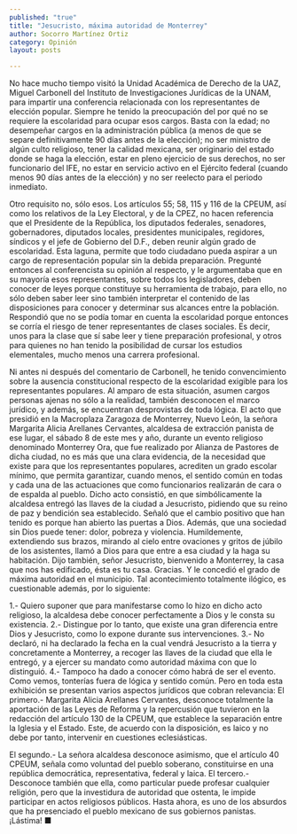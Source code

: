 ```yaml
---
published: "true"
title: "Jesucristo, máxima autoridad de Monterrey"
author: Socorro Martínez Ortiz
category: Opinión
layout: posts

---
```


No hace mucho tiempo visitó la Unidad Académica de Derecho de la UAZ, Miguel Carbonell del Instituto de Investigaciones Jurídicas de la UNAM, para impartir una conferencia relacionada con los representantes de elección popular. 
Siempre he tenido la preocupación del por qué no se requiere la escolaridad para ocupar esos cargos. Basta con la edad; no desempeñar cargos en la administración pública (a menos de que se separe definitivamente 90 días antes de la elección); no ser ministro de algún culto religioso, tener la calidad mexicana, ser originario del estado donde se haga la elección, estar en pleno ejercicio de sus derechos, no ser funcionario del IFE, no estar en servicio activo en el Ejército federal (cuando menos 90 días antes de la elección) y no ser reelecto para el periodo inmediato. 

Otro requisito no, sólo esos. Los artículos 55; 58, 115 y 116 de la CPEUM, así como los relativos de la Ley Electoral, y de la CPEZ, no hacen referencia que el Presidente de la República, los diputados federales, senadores, gobernadores, diputados locales, presidentes municipales, regidores, síndicos y el jefe de Gobierno del D.F., deben reunir algún grado de escolaridad. Esta laguna, permite que todo ciudadano pueda aspirar a un cargo de representación popular sin la debida preparación.
Pregunté entonces al conferencista su opinión al respecto, y le argumentaba que en su mayoría esos representantes, sobre todos los legisladores, deben conocer de leyes porque constituye su herramienta de trabajo, para ello, no sólo deben saber leer sino también interpretar el contenido de las disposiciones para conocer y determinar sus alcances entre la población. Respondió que no se podía tomar en cuenta la escolaridad porque entonces se corría el riesgo de tener representantes de clases sociales. Es decir, unos para la clase que sí sabe leer y tiene preparación profesional, y otros para quienes no han tenido la posibilidad de cursar los estudios elementales, mucho menos una carrera profesional.

Ni antes ni después del comentario de Carbonell, he tenido convencimiento sobre la ausencia constitucional respecto de la escolaridad exigible para los representantes populares. Al amparo de esta situación, asumen cargos personas ajenas no sólo a la realidad, también desconocen el marco jurídico, y además, se encuentran desprovistas de toda lógica. 
El acto que presidió en la Macroplaza Zaragoza de Monterrey, Nuevo León, la señora Margarita Alicia Arellanes Cervantes, alcaldesa de extracción panista de ese lugar, el sábado 8 de este mes y año, durante un evento religioso denominado Monterrey Ora, que fue realizado por Alianza de Pastores de dicha ciudad, no es más que una clara evidencia, de la necesidad que existe para que los representantes populares, acrediten un grado escolar mínimo, que permita garantizar, cuando menos, el sentido común en todas y cada una de las actuaciones que como funcionarios realizarán de cara o de espalda al pueblo.
Dicho acto consistió, en que simbólicamente la alcaldesa entregó las llaves de la ciudad a Jesucristo, pidiendo que su reino de paz y bendición sea establecido. Señaló que el cambio positivo que han tenido es porque han abierto las puertas a Dios. Además, que una sociedad sin Dios puede tener: dolor, pobreza y violencia. Humildemente, extendiendo sus brazos, mirando al cielo entre ovaciones y gritos de júbilo de los asistentes, llamó a Dios para que entre a esa ciudad y la haga su habitación. Dijo también, señor Jesucristo, bienvenido a Monterrey, la casa que nos has edificado, ésta es tu casa. Gracias. Y le concedió el grado de máxima autoridad en el municipio. 
Tal acontecimiento totalmente ilógico, es cuestionable además, por lo siguiente:

 1.- Quiero suponer que para manifestarse como lo hizo en dicho acto religioso, la alcaldesa debe conocer perfectamente a Dios y le consta su existencia.
 2.- Distingue por lo tanto, que existe una gran diferencia entre Dios y Jesucristo, como lo expone durante sus intervenciones.
3.- No declaró, ni ha declarado la fecha en la cual vendrá Jesucristo a la tierra y concretamente a Monterrey, a recoger las llaves de la ciudad que ella le entregó, y a ejercer su mandato como autoridad máxima con que lo distinguió. 
4.- Tampoco ha dado a conocer cómo habrá de ser el evento.
Como vemos, tonterías fuera de lógica y sentido común.
Pero en toda esta exhibición se presentan varios aspectos jurídicos que cobran relevancia:
El primero.- Margarita Alicia Arellanes Cervantes, desconoce totalmente la aportación de las Leyes de Reforma y la repercusión que tuvieron en la redacción del artículo 130 de la CPEUM, que establece la separación entre la Iglesia y el Estado. Este, de acuerdo con la disposición, es laico y no debe por tanto, intervenir en cuestiones eclesiásticas.

El segundo.- La señora alcaldesa desconoce asimismo, que el artículo 40 CPEUM, señala como voluntad del pueblo soberano, constituirse en una república democrática, representativa, federal y laica.
El tercero.- Desconoce también que ella, como particular puede profesar cualquier religión, pero que la investidura de autoridad que ostenta, le impide participar en actos religiosos públicos.
Hasta ahora, es uno de los absurdos que ha presenciado el pueblo mexicano de sus gobiernos panistas. ¡Lástima! ■

